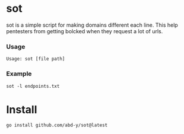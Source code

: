 # sot
sot is a simple script for making domains different each line. This help pentesters from getting bolcked when they request a lot of urls.
### Usage
```
Usage: sot [file path]
```
### Example
```
sot -l endpoints.txt
```
# Install
```
go install github.com/abd-y/sot@latest
```
